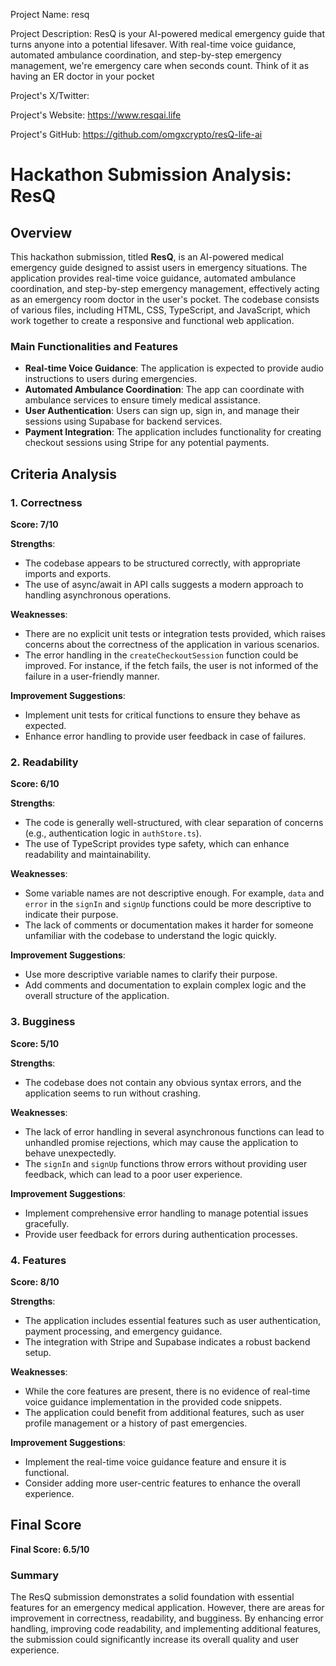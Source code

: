 
Project Name: resq


Project Description: ResQ is your AI-powered medical emergency guide that turns anyone into a potential lifesaver. With real-time voice guidance, automated ambulance coordination, and step-by-step emergency management, we're emergency care when seconds count. Think of it as having an ER doctor in your pocket


Project's X/Twitter: 


Project's Website: https://www.resqai.life


Project's GitHub: https://github.com/omgxcrypto/resQ-life-ai






# Hackathon Submission Analysis: ResQ

## Overview
This hackathon submission, titled **ResQ**, is an AI-powered medical emergency guide designed to assist users in emergency situations. The application provides real-time voice guidance, automated ambulance coordination, and step-by-step emergency management, effectively acting as an emergency room doctor in the user's pocket. The codebase consists of various files, including HTML, CSS, TypeScript, and JavaScript, which work together to create a responsive and functional web application.

### Main Functionalities and Features
- **Real-time Voice Guidance**: The application is expected to provide audio instructions to users during emergencies.
- **Automated Ambulance Coordination**: The app can coordinate with ambulance services to ensure timely medical assistance.
- **User Authentication**: Users can sign up, sign in, and manage their sessions using Supabase for backend services.
- **Payment Integration**: The application includes functionality for creating checkout sessions using Stripe for any potential payments.

## Criteria Analysis

### 1. Correctness
**Score: 7/10**

**Strengths**:
- The codebase appears to be structured correctly, with appropriate imports and exports.
- The use of async/await in API calls suggests a modern approach to handling asynchronous operations.

**Weaknesses**:
- There are no explicit unit tests or integration tests provided, which raises concerns about the correctness of the application in various scenarios.
- The error handling in the `createCheckoutSession` function could be improved. For instance, if the fetch fails, the user is not informed of the failure in a user-friendly manner.

**Improvement Suggestions**:
- Implement unit tests for critical functions to ensure they behave as expected.
- Enhance error handling to provide user feedback in case of failures.

### 2. Readability
**Score: 6/10**

**Strengths**:
- The code is generally well-structured, with clear separation of concerns (e.g., authentication logic in `authStore.ts`).
- The use of TypeScript provides type safety, which can enhance readability and maintainability.

**Weaknesses**:
- Some variable names are not descriptive enough. For example, `data` and `error` in the `signIn` and `signUp` functions could be more descriptive to indicate their purpose.
- The lack of comments or documentation makes it harder for someone unfamiliar with the codebase to understand the logic quickly.

**Improvement Suggestions**:
- Use more descriptive variable names to clarify their purpose.
- Add comments and documentation to explain complex logic and the overall structure of the application.

### 3. Bugginess
**Score: 5/10**

**Strengths**:
- The codebase does not contain any obvious syntax errors, and the application seems to run without crashing.

**Weaknesses**:
- The lack of error handling in several asynchronous functions can lead to unhandled promise rejections, which may cause the application to behave unexpectedly.
- The `signIn` and `signUp` functions throw errors without providing user feedback, which can lead to a poor user experience.

**Improvement Suggestions**:
- Implement comprehensive error handling to manage potential issues gracefully.
- Provide user feedback for errors during authentication processes.

### 4. Features
**Score: 8/10**

**Strengths**:
- The application includes essential features such as user authentication, payment processing, and emergency guidance.
- The integration with Stripe and Supabase indicates a robust backend setup.

**Weaknesses**:
- While the core features are present, there is no evidence of real-time voice guidance implementation in the provided code snippets.
- The application could benefit from additional features, such as user profile management or a history of past emergencies.

**Improvement Suggestions**:
- Implement the real-time voice guidance feature and ensure it is functional.
- Consider adding more user-centric features to enhance the overall experience.

## Final Score
**Final Score: 6.5/10**

### Summary
The ResQ submission demonstrates a solid foundation with essential features for an emergency medical application. However, there are areas for improvement in correctness, readability, and bugginess. By enhancing error handling, improving code readability, and implementing additional features, the submission could significantly increase its overall quality and user experience.